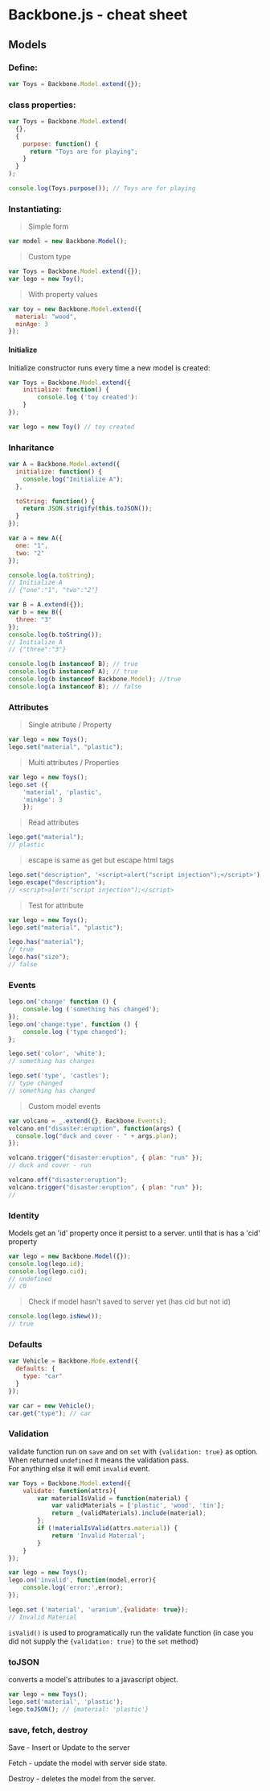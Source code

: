 # Backbone.js - cheat sheet

## Models

### Define:

```js
var Toys = Backbone.Model.extend({});
```

### class properties:

```js
var Toys = Backbone.Model.extend(
  {},
  {
    purpose: function() {
      return "Toys are for playing";
    }
  }
);

console.log(Toys.purpose()); // Toys are for playing
```

### Instantiating:

> Simple form

```js
var model = new Backbone.Model();
```

> Custom type

```js
var Toys = Backbone.Model.extend({});
var lego = new Toy();
```

> With property values

```js
var toy = new Backbone.Model.extend({
  material: "wood",
  minAge: 3
});
```

#### Initialize

Initialize constructor runs every time a new model is created:

```js
var Toys = Backbone.Model.extend({
    initialize: function() {
        console.log ('toy created'):
    }
});

var lego = new Toy() // toy created
```

### Inharitance

```js
var A = Backbone.Model.extend({
  initialize: function() {
    console.log("Initialize A");
  },

  toString: function() {
    return JSON.strigify(this.toJSON());
  }
});

var a = new A({
  one: "1",
  two: "2"
});

console.log(a.toString);
// Initialize A
// {"one":"1", "two":"2"}

var B = A.extend({});
var b = new B({
  three: "3"
});
console.log(b.toString());
// Initialize A
// {"three":"3"}

console.log(b instanceof B); // true
console.log(b instanceof A); // true
console.log(b instanceof Backbone.Model); //true
console.log(a instanceof B); // false
```

### Attributes

> Single atribute / Property

```js
var lego = new Toys();
lego.set("material", "plastic");
```

> Multi attributes / Properties

```js
var lego = new Toys();
lego.set ({
    'material', 'plastic',
    'minAge': 3
    });
```

> Read attributes

```js
lego.get("material");
// plastic
```

> escape is same as get but escape html tags

```js
lego.set("description", '<script>alert("script injection");</script>');
lego.escape("description");
// <script>alert("script injection");</script>
```

> Test for attribute

```js
var lego = new Toys();
lego.set("material", "plastic");

lego.has("material");
// true
lego.has("size");
// false
```

### Events

```js
lego.on('change' function () {
    console.log ('something has changed');
});
lego.on('change:type', function () {
    console.log ('type changed');
};

lego.set('color', 'white');
// something has changes

lego.set('type', 'castles');
// type changed
// something has changed
```

> Custom model events

```js
var volcano = _.extend({}, Backbone.Events);
volcano.on("disaster:eruption", function(args) {
  console.log("duck and cover - " + args.plan);
});

volcano.trigger("disaster:eruption", { plan: "run" });
// duck and cover - run

volcano.off("disaster:eruption");
volcano.trigger("disaster:eruption", { plan: "run" });
//
```

### Identity

Models get an 'id' property once it persist to a server. until that is has a 'cid' property

```js
var lego = new Backbone.Model({});
console.log(lego.id);
console.log(lego.cid);
// undefined
// c0
```

> Check if model hasn't saved to server yet (has cid but not id)

```js
console.log(lego.isNew());
// true
```

### Defaults

```js
var Vehicle = Backbone.Mode.extend({
  defaults: {
    type: "car"
  }
});

var car = new Vehicle();
car.get("type"); // car
```

### Validation
validate function run on ```save``` and on ```set``` with ```{validation: true}``` as option.  <br/>
When returned ```undefined``` it means the validation pass.  <br/>
For anything else it will emit ```invalid``` event.

```js
var Toys = Backbone.Model.extend({
    validate: function(attrs){
        var materialIsValid = function(material) {
            var validMaterials = ['plastic', 'wood', 'tin'];
            return _(validMaterials).include(material);
        };
        if (!materialIsValid(attrs.material)) {
            return 'Invalid Material';
        }
    }
});

var lego = new Toys();
lego.on('invalid', function(model,error){
    console.log('error:',error);
});

lego.set ('material', 'uranium',{validate: true});
// Invalid Material
```
```isValid()``` is used to programatically run the validate function (in case you did not supply the ```{validation: true}``` to the ```set``` method)
### toJSON
converts a model's attributes to a javascript object.
```js
var lego = new Toys();
lego.set('material', 'plastic');
lego.toJSON(); // {material: 'plastic'}
```
### save, fetch, destroy
Save - Insert or Update to the server

Fetch - update the model with server side state.

Destroy - deletes the model from the server.